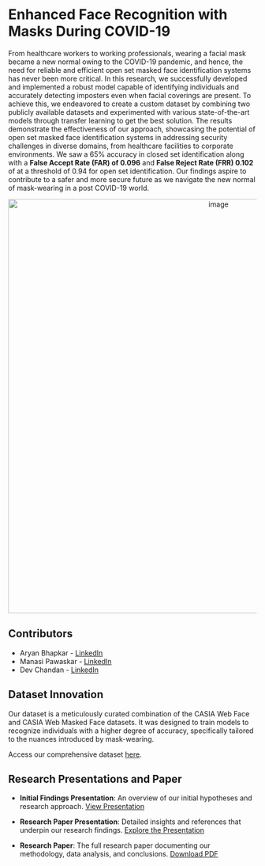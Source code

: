# Enhanced Face Recognition with Masks During COVID-19

From healthcare workers to working professionals, wearing a facial mask became a new normal owing to the COVID-19 pandemic, and hence, the need for reliable and efficient open set masked face identification systems has never been more critical. In this research, we successfully developed and implemented a robust model capable of identifying individuals and accurately detecting imposters even when facial coverings are present. 
To achieve this, we endeavored to create a custom dataset by combining two publicly available datasets and experimented with various state-of-the-art models through transfer learning to get the best solution. The results demonstrate the effectiveness of our approach, showcasing the potential of open set masked face identification systems in addressing security challenges in diverse domains, from healthcare facilities to corporate environments. We saw a 65% accuracy in closed set identification along with a **False Accept Rate (FAR) of 0.096** and **False Reject Rate (FRR) 0.102** of at a threshold of 0.94 for open set identification. Our findings aspire to contribute to a safer and more secure
future as we navigate the new normal of mask-wearing in a post COVID-19 world.


<p align='center'>
<img width="837" alt="image" src="https://mobidev.biz/wp-content/uploads/2023/03/how-masked-face-recognition-works.png">
</p>

## Contributors

- Aryan Bhapkar - [LinkedIn](https://www.linkedin.com/in/aryan-bhapkar-730593200/)
- Manasi Pawaskar - [LinkedIn](https://www.linkedin.com/in/manasi-pawaskar-b1311820b/)
- Dev Chandan - [LinkedIn](https://www.linkedin.com/in/dev-chandan/)



## Dataset Innovation

Our dataset is a meticulously curated combination of the CASIA Web Face and CASIA Web Masked Face datasets. It was designed to train models to recognize individuals with a higher degree of accuracy, specifically tailored to the nuances introduced by mask-wearing. 

Access our comprehensive dataset [here](https://drive.google.com/file/d/1yMgSIg9bnUwzot8ZFcxXcjmXl_OSWiyT/view?usp=share_link).

## Research Presentations and Paper

- **Initial Findings Presentation**: An overview of our initial hypotheses and research approach. [View Presentation](https://www.canva.com/design/DAFfSnIccLQ/aK4Pn_sgNExJVzIVuFG9Vg/view?utm_content=DAFfSnIccLQ&utm_campaign=designshare&utm_medium=link&utm_source=editor)

- **Research Paper Presentation**: Detailed insights and references that underpin our research findings. [Explore the Presentation](https://docs.google.com/presentation/d/1nxSF2kWtjcuxbOpirdclmEtanVKwD6VsE2dbr2NGD-o/edit?usp=sharing)

- **Research Paper**: The full research paper documenting our methodology, data analysis, and conclusions. [Download PDF](https://drive.google.com/file/d/1DS-qcZlO-CYybxoWVvXHTjpTXjc6JJh1/view?usp=sharing)
